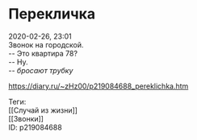 Перекличка
===========

   
 2020-02-26, 23:01   
  Звонок на городской.   
 -- Это квартира 78?   
 -- Ну.   
 -- *бросают трубку*   
    
 <https://diary.ru/~zHz00/p219084688_pereklichka.htm>   
   
 Теги:   
 [[Случай из жизни]]   
 [[Звонки]]   
 ID: p219084688